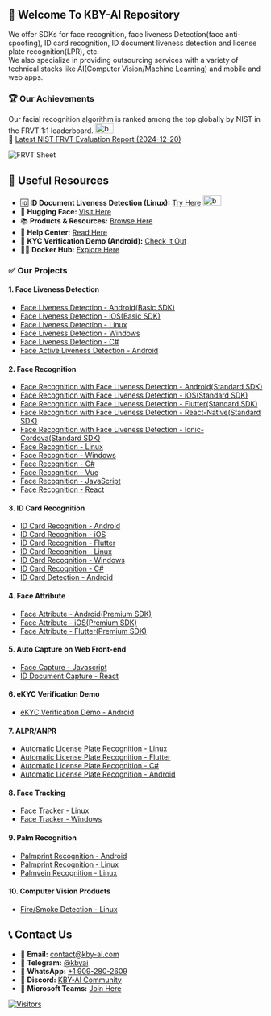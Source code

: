 ## 👋 Welcome To KBY-AI Repository
<!--

**Here are some ideas to get you started:**

🙋‍♀️ A short introduction - what is your organization all about?
🌈 Contribution guidelines - how can the community get involved?
👩‍💻 Useful resources - where can the community find your docs? Is there anything else the community should know?
🍿 Fun facts - what does your team eat for breakfast?
🧙 Remember, you can do mighty things with the power of [Markdown](https://docs.github.com/github/writing-on-github/getting-started-with-writing-and-formatting-on-github/basic-writing-and-formatting-syntax)
-->
We offer SDKs for face recognition, face liveness Detection(face anti-spoofing), ID card recognition, ID document liveness detection and license plate recognition(LPR), etc.<br/>
We also specialize in providing outsourcing services with a variety of technical stacks like AI(Computer Vision/Machine Learning) and mobile and web apps.</br>

### 🏆 Our Achievements
Our facial recognition algorithm is ranked among the top globally by NIST in the FRVT 1:1 leaderboard. <span><img src="https://github.com/kby-ai/.github/assets/125717930/bcf351c5-8b7a-496e-a8f9-c236eb8ad59e" alt="badge" width="36" height="20"></span>  
🔗 [Latest NIST FRVT Evaluation Report (2024-12-20)](https://pages.nist.gov/frvt/html/frvt11.html)  

![FRVT Sheet](https://github.com/user-attachments/assets/16b4cee2-3a91-453f-94e0-9e81262393d7)

## 🔗 Useful Resources

- 🆔 **ID Document Liveness Detection (Linux):** [Try Here](https://web.kby-ai.com)   <span><img src="https://github.com/kby-ai/.github/assets/125717930/bcf351c5-8b7a-496e-a8f9-c236eb8ad59e" alt="badge" width="36" height="20"></span>
- 🤗 **Hugging Face:** [Visit Here](https://huggingface.co/kby-ai)  
- 📚 **Products & Resources:** [Browse Here](https://github.com/kby-ai/Product)  
- 🛟 **Help Center:** [Read Here](https://docs.kby-ai.com)  
- 💼 **KYC Verification Demo (Android):** [Check It Out](https://github.com/kby-ai/KYC-Verification-Demo-Android)  
- 🙋‍♀️ **Docker Hub:** [Explore Here](https://hub.docker.com/u/kbyai)  

### ✅ Our Projects
#### 1. Face Liveness Detection</br>
- [Face Liveness Detection - Android(Basic SDK)](https://github.com/kby-ai/FaceLivenessDetection-Android)
- [Face Liveness Detection - iOS(Basic SDK)](https://github.com/kby-ai/FaceLivenessDetection-iOS)
- [Face Liveness Detection - Linux](https://github.com/kby-ai/FaceLivenessDetection-Docker)
- [Face Liveness Detection - Windows](https://github.com/kby-ai/FaceLivenessDetection-Windows)
- [Face Liveness Detection - C#](https://github.com/kby-ai/FaceLivenessDetection-CSharp-.Net)
- [Face Active Liveness Detection - Android](https://github.com/kby-ai/FaceActiveLivenessDetection-Android)
#### 2. Face Recognition</br>
- [Face Recognition with Face Liveness Detection - Android(Standard SDK)](https://github.com/kby-ai/FaceRecognition-Android)
- [Face Recognition with Face Liveness Detection - iOS(Standard SDK)](https://github.com/kby-ai/FaceRecognition-iOS)
- [Face Recognition with Face Liveness Detection - Flutter(Standard SDK)](https://github.com/kby-ai/FaceRecognition-Flutter)
- [Face Recognition with Face Liveness Detection - React-Native(Standard SDK)](https://github.com/kby-ai/FaceRecognition-React-Native)
- [Face Recognition with Face Liveness Detection - Ionic-Cordova(Standard SDK)](https://github.com/kby-ai/FaceRecognition-Ionic-Cordova)
- [Face Recognition - Linux](https://github.com/kby-ai/FaceRecognition-Docker)
- [Face Recognition - Windows](https://github.com/kby-ai/FaceRecognition-Windows)
- [Face Recognition - C#](https://github.com/kby-ai/FaceRecognition-CSharp-.NET)
- [Face Recognition - Vue](https://github.com/kby-ai/FaceRecognition-Vue)
- [Face Recognition - JavaScript](https://github.com/kby-ai/FaceRecognition-JavaScript)
- [Face Recognition - React](https://github.com/kby-ai/FaceRecognition-React)
#### 3. ID Card Recognition<br/>
- [ID Card Recognition - Android](https://github.com/kby-ai/IDCardRecognition-Android)
- [ID Card Recognition - iOS](https://github.com/kby-ai/IDCardRecognition-iOS)
- [ID Card Recognition - Flutter](https://github.com/kby-ai/IDCardRecognition-Flutter)
- [ID Card Recognition - Linux](https://github.com/kby-ai/IDCardRecognition-Docker)
- [ID Card Recognition - Windows](https://github.com/kby-ai/IDCardRecognition-Windows)
- [ID Card Recognition - C#](https://github.com/kby-ai/IDCardRecognition-CSharp-.NET)
- [ID Card Detection - Android](https://github.com/kby-ai/IDCardDetection-Android)
#### 4. Face Attribute<br/>
- [Face Attribute - Android(Premium SDK)](https://github.com/kby-ai/FaceAttribute-Android)
- [Face Attribute - iOS(Premium SDK)](https://github.com/kby-ai/FaceAttribute-iOS)
- [Face Attribute - Flutter(Premium SDK)](https://github.com/kby-ai/FaceAttribute-Flutter)
#### 5. Auto Capture on Web Front-end</br>
- [Face Capture - Javascript](https://github.com/kby-ai/facecapture-web)
- [ID Document Capture - React](https://github.com/kby-ai/ID-document-capture-React)
#### 6. eKYC Verification Demo<br/>
- [eKYC Verification Demo - Android](https://github.com/kby-ai/KYC-Verification-Demo-Android)
#### 7. ALPR/ANPR<br/>
- [Automatic License Plate Recognition - Linux](https://github.com/kby-ai/Automatic-License-Plate-Recognition-Python)
- [Automatic License Plate Recognition - Flutter](https://github.com/kby-ai/Automatic-License-Plate-Recognition-Flutter)
- [Automatic License Plate Recognition - C#](https://github.com/kby-ai/Automatic-License-Plate-Recognition-CSharp-.NET)
- [Automatic License Plate Recognition - Android](https://github.com/kby-ai/Automatic-License-Plate-Recognition-Android)
#### 8. Face Tracking<br/>
- [Face Tracker - Linux](https://github.com/kby-ai/Face-Tracker-Linux)
- [Face Tracker - Windows](https://github.com/kby-ai/Face-Tracker-Windows)
#### 9. Palm Recognition<br/>
- [Palmprint Recognition - Android](https://github.com/kby-ai/PalmRecognition-Android)
- [Palmprint Recognition - Linux](https://github.com/kby-ai/Palmprint-Recognition-Linux)
- [Palmvein Recognition - Linux](https://github.com/kby-ai/Palmvein-Recognition-Docker)
#### 10. Computer Vision Products
- [Fire/Smoke Detection - Linux](https://github.com/kby-ai/Fire-Smoke-Detection-Docker)
  
## 📞 Contact Us

- 🧙 **Email:** contact@kby-ai.com  
- 🧙 **Telegram:** [@kbyai](https://t.me/kbyai)  
- 🧙 **WhatsApp:** [+1 909-280-2609](https://wa.me/+19092802609)  
- 🧙 **Discord:** [KBY-AI Community](https://discord.gg/CgHtWQ3k9T)  
- 🧙 **Microsoft Teams:** [Join Here](https://teams.live.com/l/invite/FBAYGB1-IlXkuQM3AY)

[![Visitors](https://api.visitorbadge.io/api/combined?path=https%3A%2F%2Fgithub.com%2Fkby-ai&countColor=%23263759)](https://visitorbadge.io/status?path=https%3A%2F%2Fgithub.com%2Fkby-ai)

